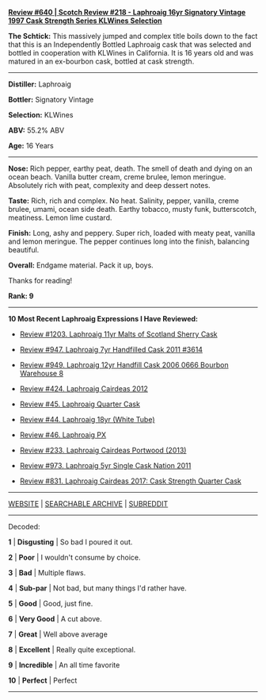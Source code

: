 
[**Review #640 | Scotch Review #218 - Laphroaig 16yr Signatory Vintage 1997 Cask Strength Series KLWines Selection**]( https://t8ke.review/review-640-laphroaig-16yr-signatory-vintage-1997-cask-strength-series-klwines-selection/)

**The Schtick:** This massively jumped and complex title boils down to the fact that this is an Independently Bottled Laphroaig cask that was selected and bottled in cooperation with KLWines in California. It is 16 years old and was matured in an ex-bourbon cask, bottled at cask strength.

-----

**Distiller:** Laphroaig

**Bottler:** Signatory Vintage

**Selection:** KLWines

**ABV:** 55.2% ABV

**Age:** 16 Years 

-----

**Nose:**   Rich pepper, earthy peat, death. The smell of death and dying on an ocean beach. Vanilla butter cream, creme brulee, lemon meringue. Absolutely rich with peat, complexity and deep dessert notes. 

**Taste:** Rich, rich and complex. No heat. Salinity, pepper, vanilla, creme brulee, umami, ocean side death. Earthy tobacco, musty funk, butterscotch, meatiness. Lemon lime custard.

**Finish:** Long, ashy and peppery. Super rich, loaded with meaty peat, vanilla and lemon meringue. The pepper continues long into the finish, balancing beautiful. 

**Overall:** Endgame material. Pack it up, boys. 

Thanks for reading!

**Rank: 9**

----- 

**10 Most Recent Laphroaig Expressions I Have Reviewed:** 

- [Review #1203. Laphroaig 11yr Malts of Scotland Sherry Cask ]( https://t8ke.review/review-1203-laphroaig-11yr-malts-of-scotland-sherry-cask) 

- [Review #947. Laphroaig 7yr Handfilled Cask 2011 #3614]( https://t8ke.review/review-947-laphroaig-7yr-handfill-cask-2011-oloroso-3614/) 

- [Review #949. Laphroaig 12yr Handfill Cask 2006 0666 Bourbon Warehouse 8]( https://t8ke.review/review-949-laphroaig-12yr-handfill-cask-2006-666/) 

- [Review #424. Laphroaig Cairdeas 2012]( https://t8ke.review/review-424-laphroaig-cairdeas-2012/) 

- [Review #45. Laphroaig Quarter Cask]( https://t8ke.review/review-45-laphroaig-quarter-cask/) 

- [Review #44. Laphroaig 18yr (White Tube)]( https://t8ke.review/review-44-laphroaig-18-white-tube/) 

- [Review #46. Laphroaig PX]( https://t8ke.review/review-46-laphroaig-px-re-review/) 

- [Review #233. Laphroaig Cairdeas Portwood (2013)]( https://t8ke.review/review-233-laphroaig-cairdeas-portwood-2013/) 

- [Review #973. Laphroaig 5yr Single Cask Nation 2011]( https://t8ke.review/review-973-laphroaig-5yr-single-cask-nation-2011/) 

- [Review #831. Laphroaig Cairdeas 2017: Cask Strength Quarter Cask]( https://t8ke.review/review-831-laphroaig-cairdeas-2017-cask-strength-quarter-cask/) 

-----

[WEBSITE](https://t8ke.review) | [SEARCHABLE ARCHIVE](https://t8ke.review/review-archive/) | [SUBREDDIT](https://reddit.com/r/t8kereviews)

-----

Decoded:

**1** | **Disgusting** | So bad I poured it out.

**2** | **Poor** | I wouldn't consume by choice.

**3** | **Bad** | Multiple flaws.

**4** | **Sub-par** | Not bad, but many things I'd rather have.

**5** | **Good** | Good, just fine.

**6** | **Very Good** | A cut above.

**7** | **Great** | Well above average

**8** | **Excellent** | Really quite exceptional.

**9** | **Incredible** | An all time favorite

**10** | **Perfect** | Perfect

----

